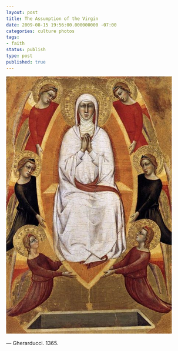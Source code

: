 ```yaml
---
layout: post
title: The Assumption of the Virgin
date: 2009-08-15 19:56:00.000000000 -07:00
categories: culture photos
tags:
- faith
status: publish
type: post
published: true
---
```

![The Assumption of the Virgin](/assets/tumblr_kofoqrtRqf1qz9vvbo1_500.jpg)

&mdash; Gherarducci. 1365.
